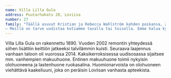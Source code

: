 ```yaml
---
name: Villa Lilla Gula
address: Puutarhakatu 20, Loviisa
number: 27
family: "Täällä asuvat Kristian ja Rebecca Wahlström kahden poikansa, Zacharias ja Espen sekä tyttärensä Junin kanssa. Perheeseen kuuluvat myös koira Randolf. Sekä Kristian että Rebecca työskentelevät kehitysvammaisten hoitajina. Työn lisäksi vahvat yhteiset kiinnostuksen kohteet ovat sekä sisustaminen sekä CrossFit.\n
– Meillä on tarve uudistaa kotiamme tavalla tai toisella. Emme halua kyllästyä ja siksi teemme muutoksia sisustukseemme tasaisin väliajoin. "
---
```

Villa Lilla Gula on rakennettu 1890. Vuoden 2002 remontin yhteydessä siihen lisättiin keittiön jatkeeksi talvilämmin kuisti. Seuraava laajennus vanhaan taloon oli vuorossa 2014. Kaksikerroksisessa uudisosassa sijaitsee mm. vanhempien makuuhuone. Entinen makuuhuone toimii nykyisin olohuoneena ja lastenhuone ruokasalina. Huomionarvoista on olohuoneen viehättävä kaakeliuuni, joka on peräisin Loviisan vanhasta apteekista.
